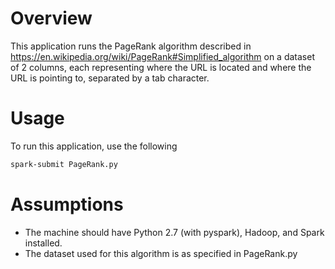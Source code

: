 # Overview
This application runs the PageRank algorithm described in https://en.wikipedia.org/wiki/PageRank#Simplified_algorithm on a dataset of 2 columns, each representing where the URL is located and where the URL is pointing to, separated by a tab character. 

# Usage
To run this application, use the following

```sh
spark-submit PageRank.py
```

# Assumptions 
- The machine should have Python 2.7 (with pyspark), Hadoop, and Spark installed. 
- The dataset used for this algorithm is as specified in PageRank.py
